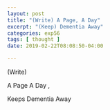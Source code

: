 ```yaml
---
layout: post
title: "(Write) A Page, A Day"
excerpt: "(Keep) Dementia Away"
categories: exp56
tags: [ thought ]
date: 2019-02-22T08:08:50-04:00

---
```


(Write) 

A Page
A Day ,

Keeps 
Dementia Away
